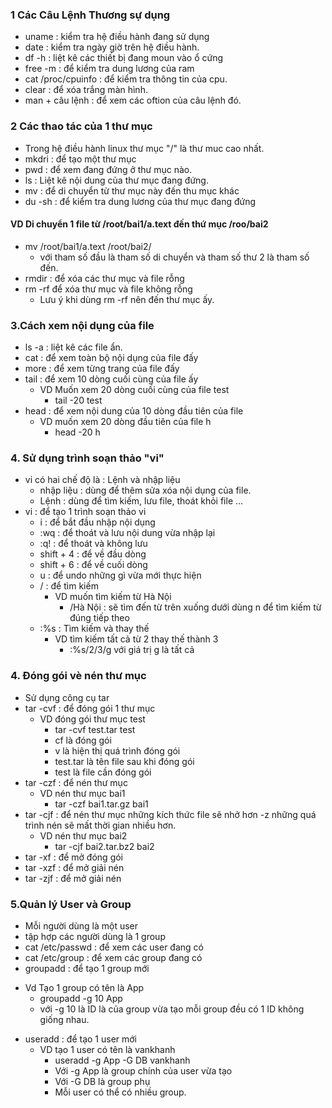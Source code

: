 ### 1 Các Câu Lệnh Thương sự dụng
- uname : kiểm tra hệ điều hành đang sử dụng
- date : kiểm tra ngày giờ trên hệ điều hành.
- df -h : liệt kê các thiết bị đang moun vào ổ cứng
- free -m : để kiểm tra dung lương của ram
- cat /proc/cpuinfo : để kiểm tra thông tin của cpu.
- clear : để xóa trắng màn hình.
- man + câu lệnh : để xem các oftion của câu lệnh đó.
### 2 Các thao tác của 1 thư mục
- Trong hệ điều hành linux thư mục "/" là thư muc cao nhất.
- mkdri : để tạo một thư mục
- pwd : để xem đang đứng ở thư mục nào.
- ls : Liệt kê nội dung của thư mục đang đứng.
- mv : để di chuyển từ thư mục này đến thu mục khác
- du -sh : để kiểm tra dung lương của thư mục đang đứng
#### VD Di chuyển 1 file từ /root/bai1/a.text đến thứ mục /roo/bai2
- mv /root/bai1/a.text /root/bai2/
  + với tham số đầu là tham số di chuyển và tham số thư 2 là tham số đến.
- rmdir : để xóa các thư mục và file rỗng
- rm -rf để xóa thư mục và file không rỗng
  + Lưu ý khi dùng rm -rf nên đến thư mục ấy.
### 3.Cách xem nội dụng của file
- ls -a : liệt kê các file ẩn.
- cat : để xem toàn bộ nội dụng của file đấy
- more : để xem từng trang của file đấy
- tail : để xem 10 dòng cuối cùng của file ấy 
  + VD Muốn xem 20 dòng cuối cùng của file test
    - tail -20 test
- head : để xem nội dung của 10 dòng đầu tiên của file
  + VD muốn xem 20 dòng đầu tiên của file h
    - head -20 h
### 4. Sử dụng trình soạn thảo "vi"
- vi có hai chế độ là : Lệnh và nhập liệu
  + nhập liệu : dùng để thêm sửa xóa nội dụng của file.
  + Lệnh : dùng để tìm kiếm, lưu file, thoát khỏi file ...
- vi : để tạo 1 trình soạn thảo vi
  + i : để bắt đầu nhập nội dụng
  + :wq : để thoát và lưu nội dung vừa nhập lại
  + :q! : để thoát và không lưu
  + shift + 4 : để về đầu dòng
  + shift + 6 : để về cuối dòng
  + u : để undo những gì vừa mới thực hiện
  + / : để tìm kiếm 
    - VD muốn tìm kiếm từ Hà Nội 
       + /Hà Nội : sẽ tìm đến từ trên xuống dưới dùng n để tìm kiếm từ đúng tiếp theo
  + :%s : Tìm kiếm và thay thế
    - VD tìm kiếm tất cả từ 2 thay thế thành 3 
      + :%s/2/3/g với giá trị g là tất cả 
### 4. Đóng gói vè nén thư mục 
- Sử dụng công cụ tar
- tar -cvf : để đóng gói 1 thư mục
  + VD đóng gói thư mục test
    - tar -cvf test.tar test
    - cf là đóng gói
    - v là hiện thị quá trình đóng gói 
    - test.tar là tên file sau khi đóng gói
    - test là file cần đóng gói
- tar -czf : để nén thư mục
  + VD nén thư mục bai1
    - tar -czf bai1.tar.gz bai1
- tar -cjf : để nén thư mục những kích thức file sẽ nhở hơn -z những quá trình nén sẽ mất thời gian nhiều hơn.
  + VD nén thư mục bai2
    - tar -cjf bai2.tar.bz2 bai2 
- tar -xf : để mở đóng gói
- tar -xzf : để mở giải nén
- tar -zjf : để mở giải nén
### 5.Quản lý User và Group
 - Mỗi người dùng là một user
 - tập hợp các người dùng là 1 group
 - cat /etc/passwd : để xem các user đang có
 - cat /etc/group : để xem các group đang có
 - groupadd : để tạo 1 group mới
  + Vd Tạo 1 group có tên là App  
    - groupadd -g 10 App
    - với -g 10 là ID là của group vừa tạo mỗi group đều có 1 ID không giống nhau.
- useradd : để tạo 1 user mới
  + VD tạo 1 user có tên là vankhanh
    - useradd -g App -G DB vankhanh
    - Với -g App là group chính của user vừa tạo
    - Với -G DB là group phụ 
    - Mỗi user có thể có nhiều group.


